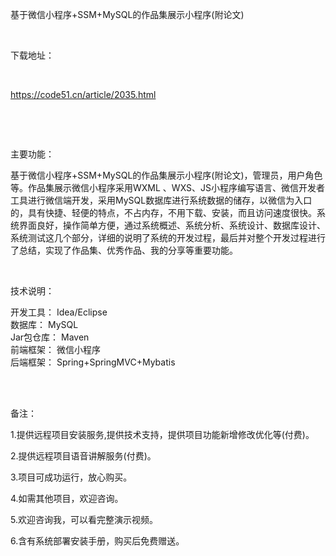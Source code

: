 <p>基于微信小程序+SSM+MySQL的作品集展示小程序(附论文)</p>

<p>&nbsp;</p>

<p>下载地址：</p>

<p>&nbsp;</p>

<p><a href="http://code51.cn/article/2035.html">https://code51.cn/article/2035.html</a></p>

<p>&nbsp;</p>

<p>&nbsp;</p>

<p>主要功能：</p>

<p><p>基于微信小程序+SSM+MySQL的作品集展示小程序(附论文)，管理员，用户角色等。作品集展示微信小程序采用WXML 、WXS、JS小程序编写语言、微信开发者工具进行微信端开发，采用MySQL数据库进行系统数据的储存，以微信为入口的，具有快捷、轻便的特点，不占内存，不用下载、安装，而且访问速度很快。系统界面良好，操作简单方便，通过系统概述、系统分析、系统设计、数据库设计、系统测试这几个部分，详细的说明了系统的开发过程，最后并对整个开发过程进行了总结，实现了作品集、优秀作品、我的分享等重要功能。</p>
</p>

<p>&nbsp;</p>

<p>技术说明：</p>

<p><p>开发工具： Idea/Eclipse<br />
数据库： MySQL<br />
Jar包仓库： Maven<br />
前端框架： 微信小程序<br />
后端框架： Spring+SpringMVC+Mybatis<br />
&nbsp;</p>
</p>

<p>&nbsp;</p>

<p>备注：</p>

<p>1.提供远程项目安装服务,提供技术支持，提供项目功能新增修改优化等(付费)。</p>

<p>2.提供远程项目语音讲解服务(付费)。</p>

<p>3.项目可成功运行，放心购买。</p>

<p>4.如需其他项目，欢迎咨询。</p>

<p>5.欢迎咨询我，可以看完整演示视频。</p>

<p>6.含有系统部署安装手册，购买后免费赠送。</p>
